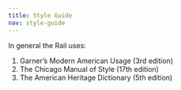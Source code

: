 ```yaml
---
title: Style Guide
nav: style-guide
---
```



In general the Rail uses:
1. Garner’s Modern American Usage (3rd edition)
2. The Chicago Manual of Style (17th edition)
3. The American Heritage Dictionary (5th edition)
